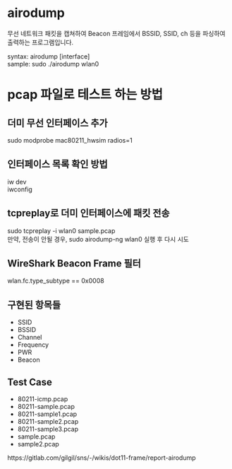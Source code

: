 <h1>airodump</h1>
무선 네트워크 패킷을 캡쳐하여 Beacon 프레임에서 BSSID, SSID, ch 등을 파싱하여 출력하는 프로그램입니다.<br>

syntax: airodump [interface] <br>
sample: sudo ./airodump wlan0

<h1>pcap 파일로 테스트 하는 방법</h1>
<h2>더미 무선 인터페이스 추가</h2>
sudo modprobe mac80211_hwsim radios=1<br>
<h2>인터페이스 목록 확인 방법</h2>
iw dev <br>
iwconfig
<h2>tcpreplay로 더미 인터페이스에 패킷 전송</h2>
sudo tcpreplay -i wlan0 sample.pcap <br>
만약, 전송이 안될 경우, sudo airodump-ng wlan0 실행 후 다시 시도

<h2>WireShark Beacon Frame 필터</h2>
wlan.fc.type_subtype == 0x0008<br>

<h2>구현된 항목들</h2>
<ul>
    <li>SSID</li>
    <li>BSSID</li>
    <li>Channel</li>
    <li>Frequency</li>
    <li>PWR</li>
    <li>Beacon</li>
</ul>
<h2>Test Case</h2>
<ul>
    <li>80211-icmp.pcap</li>
    <li>80211-sample.pcap</li>
    <li>80211-sample1.pcap</li>
    <li>80211-sample2.pcap</li>
    <li>80211-sample3.pcap</li>
    <li>sample.pcap</li>
    <li>sample2.pcap</li>
</ul>

<p>https://gitlab.com/gilgil/sns/-/wikis/dot11-frame/report-airodump</p>
